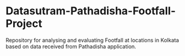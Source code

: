 # Datasutram-Pathadisha-Footfall-Project

Repository for analysing and evaluating Footfall at locations in Kolkata based on data received from Pathadisha application.
